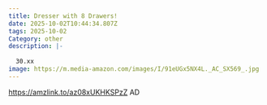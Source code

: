 ```yaml
---
title: Dresser with 8 Drawers!
date: 2025-10-02T10:44:34.807Z
tags: 2025-10-02
Category: other
description: |-
  
  30.xx
image: https://m.media-amazon.com/images/I/91eUGx5NX4L._AC_SX569_.jpg
---
```

https://amzlink.to/az08xUKHKSPzZ
AD